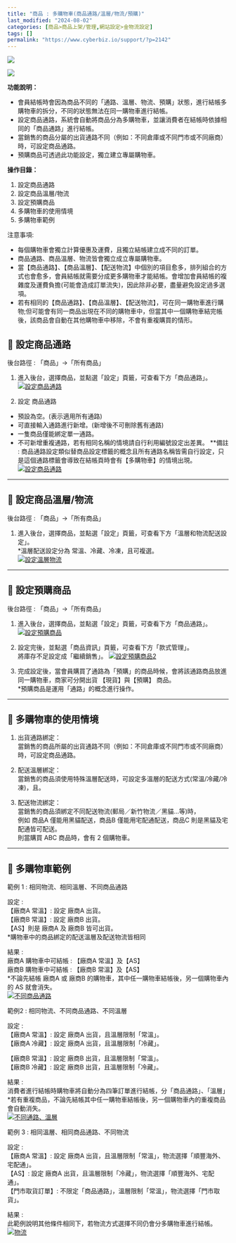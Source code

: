 ```yaml
---
title: "商品 : 多購物車(商品通路/溫層/物流/預購)"
last_modified: "2024-08-02"
categories: [商品>商品上架/管理,網站設定>金物流設定]
tags: []
permalink: "https://www.cyberbiz.io/support/?p=2142"
---
```


![](https://www.cyberbiz.io/support/wp-content/uploads/適用站別.png)

[![](https://www.cyberbiz.io/support/wp-content/uploads/台灣站.png)](https://www.cyberbiz.io/support/?page_id=2490)

**功能說明：**  

* 會員結帳時會因為商品不同的「通路、溫層、物流、預購」狀態，進行結帳多購物車的拆分，不同的狀態無法在同一購物車進行結帳。
* 設定商品通路，系統會自動將商品分為多購物車，並讓消費者在結帳時依據相同的「商品通路」進行結帳。
* 當銷售的商品分屬的出貨通路不同（例如：不同倉庫或不同門市或不同廠商）時，可設定商品通路。
* 預購商品可透過此功能設定，獨立建立專屬購物車。

**操作目錄：**

1. 設定商品通路
2. 設定商品溫層/物流
3. 設定預購商品
4. 多購物車的使用情境
5. 多購物車範例

注意事項:  

* 每個購物車會獨立計算優惠及運費，且獨立結帳建立成不同的訂單。
* 商品通路、商品溫層、物流皆會獨立成立專屬購物車。
* 當【商品通路】、【商品溫層】、【配送物流】中個別的項目愈多，排列組合的方式也會愈多，會員結帳就需要分成更多購物車才能結帳。會增加會員結帳的複雜度及運費負擔(可能會造成訂單流失)，因此除非必要，盡量避免設定過多選項。
* 若有相同的【商品通路】、【商品溫層】、【配送物流】，可在同一購物車進行購物;但可能會有同一商品出現在不同的購物車中，但當其中一個購物車結完帳後，該商品會自動在其他購物車中移除，不會有重複購買的情形。

## 📌 設定商品通路


後台路徑 : 「商品」→「所有商品」  


1. 進入後台，選擇商品，並點選「設定」頁籤，可查看下方「商品通路」。  
[![設定商品通路](https://www.cyberbiz.io/support/wp-content/uploads/商品-商品通路設定01-1.png)](https://www.cyberbiz.io/support/wp-content/uploads/商品-商品通路設定01-1.png)



2. 設定 商品通路 
* 預設為空。(表示適用所有通路)
* 可直接輸入通路進行新增。(新增後不可刪除舊有通路)
* 一隻商品僅能綁定單一通路。
* 不可新增重複通路，若有相同名稱的情境請自行利用編號設定出差異。
**備註 : 商品通路設定類似替商品設定標籤的概念且所有通路名稱皆需自行設定，只是這個通路標籤會導致在結帳頁時會有【多購物車】的情境出現。
[![設定商品通路](https://www.cyberbiz.io/support/wp-content/uploads/商品-商品通路設定02-1.png)](https://www.cyberbiz.io/support/wp-content/uploads/商品-商品通路設定02-1.png)

* * *

## 📌 設定商品溫層/物流


後台路徑 : 「商品」→「所有商品」  


1. 進入後台，選擇商品，並點選「設定」頁籤，可查看下方「溫層和物流配送設定」。  
*溫層配送設定分為 常溫、冷藏、冷凍，且可複選。  
[![設定溫層物流](https://www.cyberbiz.io/support/wp-content/uploads/商品-商品通路設定06.png)](https://www.cyberbiz.io/support/wp-content/uploads/商品-商品通路設定06png)



* * *

## 📌 設定預購商品


後台路徑 : 「商品」→「所有商品」  


1. 進入後台，選擇商品，並點選「設定」頁籤，可查看下方「商品通路」。  
[![設定預購商品](https://www.cyberbiz.io/support/wp-content/uploads/商品-商品通路設定07.png)](https://www.cyberbiz.io/support/wp-content/uploads/商品-商品通路設定07png)



2. 設定完後，並點選「商品資訊」頁籤，可查看下方「款式管理」。  
將庫存不足設定成「繼續銷售」。 [![設定預購商品2](https://www.cyberbiz.io/support/wp-content/uploads/商品-商品通路設定08.png)](https://www.cyberbiz.io/support/wp-content/uploads/商品-商品通路設定08png)



3. 完成設定後，當會員購買了通路為「預購」的商品時候，會將該通路商品放進同一購物車，商家可分開出貨 【現貨】與【預購】 商品。  
*預購商品是運用「通路」的概念進行操作。 

* * *

## 📌 多購物車的使用情境



1. 出貨通路綁定：  
當銷售的商品所屬的出貨通路不同（例如：不同倉庫或不同門市或不同廠商）時，可設定商品通路。  




2. 配送溫層綁定：  
當銷售的商品須使用特殊溫層配送時，可設定多溫層的配送方式(常溫/冷藏/冷凍)，且。




3. 配送物流綁定：  
當銷售的商品須綁定不同配送物流(郵局／新竹物流／黑貓…等)時，  
例如 商品A 僅能用黑貓配送，商品B 僅能用宅配通配送，商品C 則是黑貓及宅配通皆可配送。  
則當購買 ABC 商品時，會有 2 個購物車。

* * *

## 📌 多購物車範例


範例 1 : 相同物流、相同溫層、不同商品通路  


設定 :  
【廠商A 常溫】: 設定 廠商A 出貨。  
【廠商B 常溫】: 設定 廠商B 出貨。  
【AS】則是 廠商A 及 廠商B 皆可出貨。  
*購物車中的商品綁定的配送溫層及配送物流皆相同 


結果 :  
廠商A 購物車中可結帳 : 【廠商A 常溫】及【AS】  
廠商B 購物車中可結帳 : 【廠商B 常溫】及【AS】  
*不論先結帳 廠商A 或 廠商B 的購物車，其中任一購物車結帳後，另一個購物車內的 AS 就會消失。  
[![不同商品通路](https://www.cyberbiz.io/support/wp-content/uploads/商品-商品通路設定03-1.png)](https://www.cyberbiz.io/support/wp-content/uploads/商品-商品通路設定03-1.png)  


範例2 : 相同物流、不同商品通路、不同溫層  


設定 :  
【廠商A 常溫】: 設定 廠商A 出貨，且溫層限制「常溫」。  
【廠商A 冷藏】: 設定 廠商A 出貨，且溫層限制「冷藏」。  

【廠商B 常溫】: 設定 廠商B 出貨，且溫層限制「常溫」。  
【廠商B 冷藏】: 設定 廠商B 出貨，且溫層限制「冷藏」。  


結果 :  
消費者進行結帳時購物車將自動分為四筆訂單進行結帳，分「商品通路」、「溫層」  
*若有重複商品，不論先結帳其中任一購物車結帳後，另一個購物車內的重複商品會自動消失。  
[![不同通路、溫層](https://www.cyberbiz.io/support/wp-content/uploads/商品-商品通路設定04-1.png)](https://www.cyberbiz.io/support/wp-content/uploads/商品-商品通路設定04-1.png)  


範例 3 : 相同溫層、相同商品通路、不同物流  


設定 :  
【廠商A 常溫】: 設定 廠商A 出貨，且溫層限制「常溫」，物流選擇「順豐海外、宅配通」。  
【AS】: 設定 廠商A 出貨，且溫層限制「冷藏」，物流選擇「順豐海外、宅配通」。  
【門市取貨訂單】: 不限定「商品通路」，溫層限制「常溫」，物流選擇「門市取貨」。  


結果 :  
此範例說明其他條件相同下，若物流方式選擇不同仍會分多購物車進行結帳。  
[![物流](https://www.cyberbiz.io/support/wp-content/uploads/商品-商品通路設定05-1.png)](https://www.cyberbiz.io/support/wp-content/uploads/商品-商品通路設定05-1.png)

